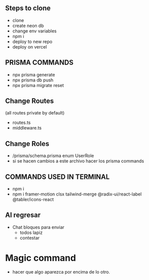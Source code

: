 ## Steps to clone
- clone
- create neon db
- change env variables
- npm i
- deploy to new repo
- deploy on vercel

## PRISMA COMMANDS
- npx prisma generate
- npx prisma db push 
- npx prisma migrate reset

## Change Routes
(all routes private  by default)
- routes.ts
- middleware.ts

##  Change Roles
- /prisma/schema.prisma enum UserRole
- si se  hacen cambios a este archivo  hacer los  prisma commands

## COMMANDS USED IN TERMINAL
- npm i
- npm i framer-motion clsx tailwind-merge @radix-ui/react-label @tabler/icons-react



## Al regresar
- Chat bloques para enviar
    - todos lapiz
    - contestar

# Magic command
- hacer que algo aparezca por encima de lo otro.